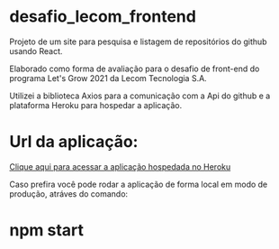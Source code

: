 # desafio_lecom_frontend
Projeto de um site para pesquisa e listagem de repositórios do github usando React. 

Elaborado como forma de avaliação para o desafio de front-end do programa Let's Grow 2021 da Lecom Tecnologia S.A.

Utilizei a biblioteca Axios para a comunicação com a Api do github e a plataforma Heroku para hospedar a aplicação.

# Url da aplicação: 
[Clique aqui para acessar a aplicação hospedada no Heroku](https://desafio-frontend-lecom.herokuapp.com)

Caso prefira você pode rodar a aplicação de forma local em modo de produção, atráves do comando:
# npm start
